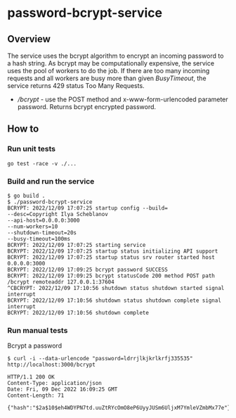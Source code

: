 # password-bcrypt-service

## Overview

The service uses the bcrypt algorithm to encrypt an incoming password to a hash string.
As bcrypt may be computationally expensive, the service uses the pool of workers to do the job.
If there are too many incoming requests and all workers are busy more than given _BusyTimeout_,
the service returns 429 status Too Many Requests.

- _/bcrypt_ - use the POST method and x-www-form-urlencoded parameter password.
  Returns bcrypt encrypted password.

## How to

### Run unit tests

```
go test -race -v ./...
```

### Build and run the service

```
$ go build .
$ ./password-bcrypt-service
BCRYPT: 2022/12/09 17:07:25 startup config --build=
--desc=Copyright Ilya Scheblanov
--api-host=0.0.0.0:3000
--num-workers=10
--shutdown-timeout=20s
--busy-timeout=100ms
BCRYPT: 2022/12/09 17:07:25 starting service
BCRYPT: 2022/12/09 17:07:25 startup status initializing API support
BCRYPT: 2022/12/09 17:07:25 startup status srv router started host 0.0.0.0:3000
BCRYPT: 2022/12/09 17:09:25 bcrypt password SUCCESS
BCRYPT: 2022/12/09 17:09:25 bcrypt statusCode 200 method POST path /bcrypt remoteaddr 127.0.0.1:37604
^CBCRYPT: 2022/12/09 17:10:56 shutdown status shutdown started signal interrupt
BCRYPT: 2022/12/09 17:10:56 shutdown status shutdown complete signal interrupt
BCRYPT: 2022/12/09 17:10:56 shutdown complete
```

### Run manual tests

Bcrypt a password
  ```
  $ curl -i --data-urlencode "password=ldrrjlkjkrlkrfj335535" http://localhost:3000/bcrypt
   
  HTTP/1.1 200 OK
  Content-Type: application/json
  Date: Fri, 09 Dec 2022 16:09:25 GMT
  Content-Length: 71
  
  {"hash":"$2a$10$eh4WDYPN7td.uuZtRYcOmO8eP6UyyJUSm6UljxM7YmleVZmbMx77e"}
  ```